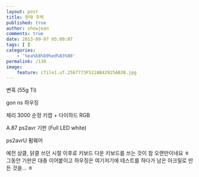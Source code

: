 ```yaml
---
layout: post
title: 현재 주력
published: true
author: showjean
comments: true
date: 2013-09-07 05:09:07
tags: [ ]
categories:
    - '%ea%b8%b0%ed%83%80'
permalink: /130
image:
    feature: cfile1.uf.2567773F522AB42925AB38.jpg
---
```


  





  





  





  





  






변흑 (55g Ti)

gon ns 하우징

체리 3000 순정 키캡 + 다이하드 RGB

A.87 ps2avr 기판 (Full LED white)

ps2avrU 펌웨어





예전 삼클, 닭클 쓰던 시절 이후로 키보드 다운 키보드를 쓰는 것이 참 오랜만이네요 ㅎ 그동안 기판은 대충 이어붙이고 하우징은 여기저기에 테스트를 하다가 남은 아크릴로 만든 것을&#8230; ㅎ







